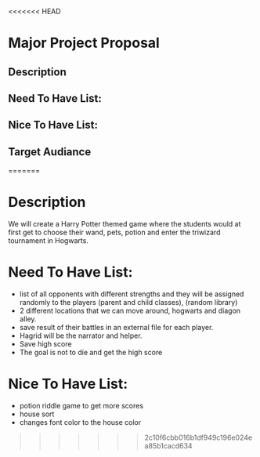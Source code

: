 <<<<<<< HEAD
# Major Project Proposal

## Description


## Need To Have List:




## Nice To Have List:


## Target Audiance

=======
# Description
We will create a Harry Potter themed game where the students would at first get to choose their wand, pets, potion and enter the triwizard tournament in Hogwarts.

# Need To Have List:
- list of all opponents with different strengths and they will be assigned randomly to the players (parent and child classes), (random library)
- 2 different locations that we can move around, hogwarts and diagon alley.
- save result of their battles in an external file for each player. 
- Hagrid will be the narrator and helper. 
- Save high score
- The goal is not to die and get the high score

# Nice To Have List:  
- potion riddle game to get more scores
- house sort
- changes font color to the house color
>>>>>>> 2c10f6cbb016b1df949c196e024ea85b1cacd634

